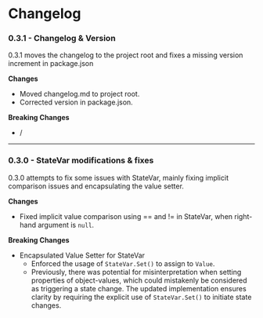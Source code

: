 # Changelog
### 0.3.1 - Changelog & Version

0.3.1 moves the changelog to the project root and fixes a missing version increment in package.json

**Changes**
- Moved changelog.md to project root.
- Corrected version in package.json.

**Breaking Changes**
- /

______________________
### 0.3.0 - StateVar modifications & fixes

0.3.0 attempts to fix some issues with StateVar, mainly fixing implicit comparison issues and encapsulating the value setter.

**Changes**
- Fixed implicit value comparison using == and != in StateVar, when right-hand argument is `null`.

**Breaking Changes**
- Encapsulated Value Setter for StateVar
  - Enforced the usage of `StateVar.Set()` to assign to `Value`.
  - Previously, there was potential for misinterpretation when setting properties of object-values, which could mistakenly be considered as triggering a state change. The updated implementation ensures clarity by requiring the explicit use of `StateVar.Set()` to initiate state changes.
